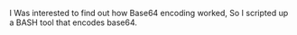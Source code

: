 I Was interested to find out how Base64 encoding worked, So I scripted up a BASH tool that encodes base64.
